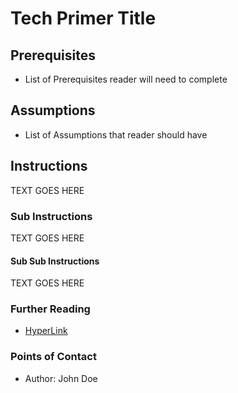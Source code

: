 # Tech Primer Title

## Prerequisites
- List of Prerequisites reader will need to complete


## Assumptions
- List of Assumptions that reader should have


## Instructions

TEXT GOES HERE


### Sub Instructions

TEXT GOES HERE


#### Sub Sub Instructions

TEXT GOES HERE


### Further Reading
- [HyperLink](http://...)


### Points of Contact
- Author: John Doe